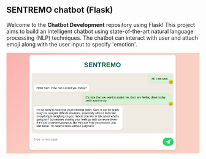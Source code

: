 ## SENTREMO chatbot (Flask)

Welcome to the **Chatbot Development** repository using Flask! 
This project aims to build an intelligent chatbot using state-of-the-art natural language processing (NLP) techniques. The chatbot can interact with user and attach emoji along with the user input to specify 'emotion'.


![SENTREMO Chatbot](./images/ss_flask.png)
